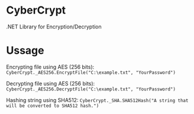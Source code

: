# CyberCrypt
.NET Library for Encryption/Decryption

# Ussage

Encrypting file using AES (256 bits):
`CyberCrypt._AES256.EncryptFile("C:\example.txt", "YourPassword")`

Decrypting file using AES (256 bits):
`CyberCrypt._AES256.DecryptFile("C:\example.txt", "YourPassword")`

Hashing string using SHA512:
`CyberCrypt._SHA.SHA512Hash("A string that will be converted to SHA512 hash.")`

